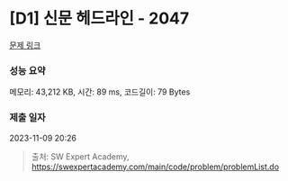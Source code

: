 # [D1] 신문 헤드라인 - 2047 

[문제 링크](https://swexpertacademy.com/main/code/problem/problemDetail.do?contestProbId=AV5QKsLaAy0DFAUq) 

### 성능 요약

메모리: 43,212 KB, 시간: 89 ms, 코드길이: 79 Bytes

### 제출 일자

2023-11-09 20:26



> 출처: SW Expert Academy, https://swexpertacademy.com/main/code/problem/problemList.do